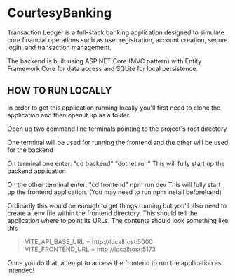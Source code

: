 ﻿# CourtesyBanking

Transaction Ledger is a full-stack banking application designed to simulate core financial operations such as user registration, account creation, secure login, and transaction management.

The backend is built using ASP.NET Core (MVC pattern) with Entity Framework Core for data access and SQLite for local persistence.

## HOW TO RUN LOCALLY

In order to get this application running locally you'll first need to clone the application
and then open it up as a folder.

Open up two command line terminals pointing to the project's root directory

One terminal will be used for running the frontend and the other will be used for the backend

On terminal one enter:
  "cd backend"
  "dotnet run"
  This will fully start up the backend application

On the other terminal enter:
  "cd frontend"
  npm run dev
  This will fully start up the frontend application.
  (You may need to run npm install beforehand)

Ordinarily this would be enough to get things running but you'll also need to create a .env file within the frontend directory.
This should tell the application where to point its URLs. The contents should look something like this

> VITE_API_BASE_URL = http://localhost:5000\
> VITE_FRONTEND_URL = http://localhost:5173 

Once you do that, attempt to access the frontend to run the application as intended!



